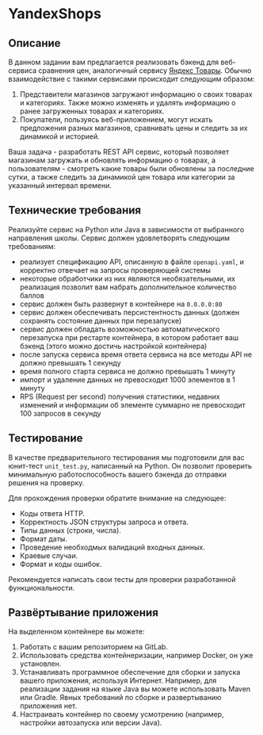 # YandexShops

## Описание

В данном задании вам предлагается реализовать бэкенд для веб-сервиса сравнения цен, аналогичный
сервису [Яндекс Товары](https://yandex.ru/products). Обычно взаимодействие с такими сервисами происходит следующим
образом:

1. Представители магазинов загружают информацию о своих товарах и категориях. Также можно изменять и удалять информацию
   о ранее загруженных товарах и категориях.
2. Покупатели, пользуясь веб-приложением, могут искать предложения разных магазинов, сравнивать цены и следить за их
   динамикой и историей.

Ваша задача - разработать REST API сервис, который позволяет магазинам загружать и обновлять информацию о товарах, а
пользователям - смотреть какие товары были обновлены за последние сутки, а также следить за динамикой цен товара или
категории за указанный интервал времени.

## Технические требования

Реализуйте сервис на Python или Java в зависимости от выбранного направления школы. Сервис должен удовлетворять
следующим требованиям:

- реализует спецификацию API, описанную в файле <code>openapi.yaml</code>, и корректно отвечает на запросы проверяющей
  системы
- некоторые обработчики из них являются необязательными, их реализация позволит вам набрать дополнительное количество
  баллов
- сервис должен быть развернут в контейнере на `0.0.0.0:80`
- сервис должен обеспечивать персистентность данных (должен сохранять состояние данных при перезапуске)
- сервис должен обладать возможностью автоматического перезапуска при рестарте контейнера, в котором работает ваш
  бэкенд (этого можно достичь настройкой контейнера)
- после запуска сервиса время ответа сервиса на все методы API не должно превышать 1 секунду
- время полного старта сервиса не должно превышать 1 минуту
- импорт и удаление данных не превосходит 1000 элементов в 1 минуту
- RPS (Request per second) получения статистики, недавних изменений и информации об элементе суммарно не превосходит 100
  запросов в секунду

## Тестирование

В качестве предварительного тестирования мы подготовили для вас юнит-тест <code>unit_test.py</code>, написанный на
Python. Он позволит проверить минимальную работоспособность вашего бэкенда до отправки решения на проверку.

Для прохождения проверки обратите внимание на следующее:

- Коды ответа HTTP.
- Корректность JSON структуры запроса и ответа.
- Типы данных (строки, числа).
- Формат даты.
- Проведение необходмых валидаций входных данных.
- Краевые случаи.
- Формат и коды ошибок.

Рекомендуется написать свои тесты для проверки разработанной функциональности.

## Развёртывание приложения

На выделенном контейнере вы можете:

1. Работать с вашим репозиторием на GitLab.
2. Использовать средства контейнеризации, например Docker, он уже установлен.
3. Устанавливать программное обеспечение для сборки и запуска вашего приложения, используя Интернет. Например, для
   реализации задания на языке Java вы можете использовать Maven или Gradle. Явных требований по сборке и развертыванию
   приложения нет.
4. Настраивать контейнер по своему усмотрению (например, настройки автозапуска или версии Java).
